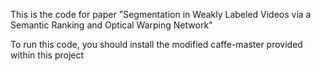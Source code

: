 This is the code for paper "Segmentation in Weakly Labeled Videos via a Semantic Ranking and Optical Warping Network"

To run this code, you should install the modified caffe-master provided within this project